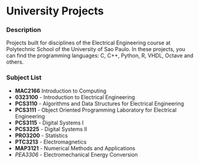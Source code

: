 # University Projects

### Description
Projects built for disciplines of the Electrical Engineering course at Polytechnic School of the University of Sao Paulo. In these projects, you can find the programming languages: C, C++, Python, R, VHDL, Octave and others.

### Subject List
* **MAC2166** Introduction to Computing
* **0323100** - Introduction to Electrical Engineering
* **PCS3110** - Algorithms and Data Structures for Electrical Engineering 
* **PCS3111** - Object Oriented Programming Laboratory for Electrical Engineering
* **PCS3115** - Digital Systems I
* **PCS3225** - Digital Systems II 
* **PRO3200** - Statistics
* **PTC3213** - Electromagnetics
* **MAP3121** - Numerical Methods and Applications
* _PEA3306_ - Electromechanical Energy Conversion
